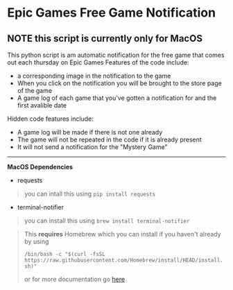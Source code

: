 # Epic Games Free Game Notification
**NOTE** this script is currently only for MacOS 
---
This python script is am automatic notification for the free game that comes out each thursday on Epic Games
Features of the code include:
- a corresponding image in the notification to the game
- When you click on the notification you will be brought to the store page of the game
- A game log of each game that you've gotten a notification for and the first avalible date

Hidden code features include:
- A game log will be made if there is not one already
- The game will not be repeated in the code if it is already present 
- It will not send a notification for the "Mystery Game"
---
**MacOS Dependencies**
- requests
> you can intall this using `pip install requests`
- terminal-notifier
> you can install this using `brew install terminal-notifier`

>This **requires** Homebrew which you can install if you haven't already by using 
>
>`/bin/bash -c "$(curl -fsSL https://raw.githubusercontent.com/Homebrew/install/HEAD/install.sh)"`
>
>or for more documentation go [here](https://brew.sh/)
